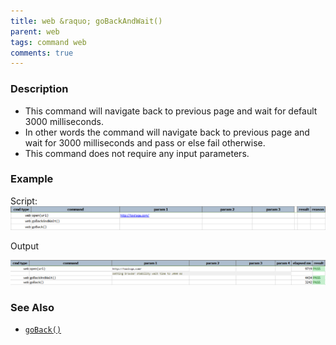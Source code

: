 ```yaml
---
title: web &raquo; goBackAndWait()
parent: web
tags: command web
comments: true
---
```


### Description

- This command will navigate back to previous page and wait for default 3000 milliseconds.
- In other words the command will navigate back to previous page and wait for 3000 milliseconds and pass or else fail otherwise.
- This command does not require any input parameters.  
      
    

### Example

Script:<br/>
![](image/goBackAndWait_01.png)

Output

![](image/goBackAndWait_02.png)

### See Also

- [`goBack()`](goBack())

